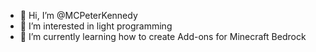 - 👋 Hi, I’m @MCPeterKennedy
- 👀 I’m interested in light programming
- 🌱 I’m currently learning how to create Add-ons for Minecraft Bedrock
